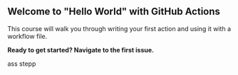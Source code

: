 ## Welcome to "Hello World" with GitHub Actions

This course will walk you through writing your first action and using it with a workflow file. 

**Ready to get started? Navigate to the first issue.**

ass stepp
